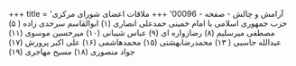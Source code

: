 +++
title = 'آرامش و چالش - صفحه - 00096'
+++
ملاقات اعضای شورای مرکزی حزب جمهوری اسلامی با امام خمینی حمدعلی انصاری (۱) ابوالقاسم سرحدی زاده ( ۵) مصطفی میرسلیم (۸) رضازواره ای (۹) عباس شیبانی (۱۰) میرحسین موسوی (۱۱) عبدالله جاسبی ( ۱۳) محمدرضابهشتی (۱۵) محمدهاشمی (۱۶) علی اکبر پرورش (۱۷) جواد منصوری (۱۸) مسیح مهاجری (۱۹)